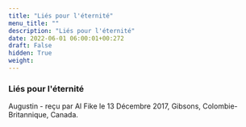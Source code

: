 ```yaml
---
title: "Liés pour l'éternité"
menu_title: ""
description: "Liés pour l'éternité"
date: 2022-06-01 06:00:01+00:272
draft: False
hidden: True
weight:
---
```

### Liés pour l'éternité

Augustin - reçu par Al Fike le 13 Décembre 2017, Gibsons, Colombie-Britannique, Canada.



